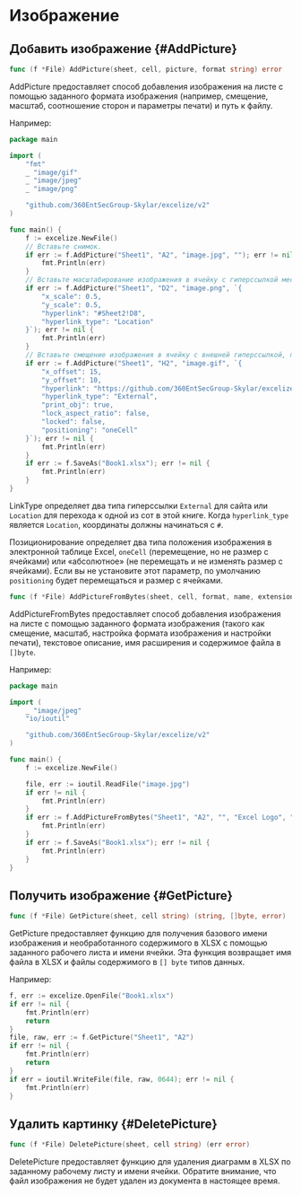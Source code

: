 # Изображение

## Добавить изображение {#AddPicture}

```go
func (f *File) AddPicture(sheet, cell, picture, format string) error
```

AddPicture предоставляет способ добавления изображения на листе с помощью заданного формата изображения (например, смещение, масштаб, соотношение сторон и параметры печати) и путь к файлу.

Например:

```go
package main

import (
    "fmt"
    _ "image/gif"
    _ "image/jpeg"
    _ "image/png"

    "github.com/360EntSecGroup-Skylar/excelize/v2"
)

func main() {
    f := excelize.NewFile()
    // Вставьте снимок.
    if err := f.AddPicture("Sheet1", "A2", "image.jpg", ""); err != nil {
        fmt.Println(err)
    }
    // Вставьте масштабирование изображения в ячейку с гиперссылкой местоположения.
    if err := f.AddPicture("Sheet1", "D2", "image.png", `{
        "x_scale": 0.5,
        "y_scale": 0.5,
        "hyperlink": "#Sheet2!D8",
        "hyperlink_type": "Location"
    }`); err != nil {
        fmt.Println(err)
    }
    // Вставьте смещение изображения в ячейку с внешней гиперссылкой, поддержкой печати и позиционирования.
    if err := f.AddPicture("Sheet1", "H2", "image.gif", `{
        "x_offset": 15,
        "y_offset": 10,
        "hyperlink": "https://github.com/360EntSecGroup-Skylar/excelize",
        "hyperlink_type": "External",
        "print_obj": true,
        "lock_aspect_ratio": false,
        "locked": false,
        "positioning": "oneCell"
    }`); err != nil {
        fmt.Println(err)
    }
    if err := f.SaveAs("Book1.xlsx"); err != nil {
        fmt.Println(err)
    }
}
```

LinkType определяет два типа гиперссылки `External` для сайта или `Location` для перехода к одной из сот в этой книге. Когда `hyperlink_type` является `Location`, координаты должны начинаться с `#`.

Позиционирование определяет два типа положения изображения в электронной таблице Excel, `oneCell` (перемещение, но не размер с ячейками) или «абсолютное» (не перемещать и не изменять размер с ячейками). Если вы не установите этот параметр, по умолчанию `positioning` будет перемещаться и размер с ячейками.

```go
func (f *File) AddPictureFromBytes(sheet, cell, format, name, extension string, file []byte) error
```

AddPictureFromBytes предоставляет способ добавления изображения на листе с помощью заданного формата изображения (такого как смещение, масштаб, настройка формата изображения и настройки печати), текстовое описание, имя расширения и содержимое файла в `[]byte`.

Например:

```go
package main

import (
    _ "image/jpeg"
    "io/ioutil"

    "github.com/360EntSecGroup-Skylar/excelize/v2"
)

func main() {
    f := excelize.NewFile()

    file, err := ioutil.ReadFile("image.jpg")
    if err != nil {
        fmt.Println(err)
    }
    if err := f.AddPictureFromBytes("Sheet1", "A2", "", "Excel Logo", ".jpg", file); err != nil {
        fmt.Println(err)
    }
    if err := f.SaveAs("Book1.xlsx"); err != nil {
        fmt.Println(err)
    }
}
```

## Получить изображение {#GetPicture}

```go
func (f *File) GetPicture(sheet, cell string) (string, []byte, error)
```

GetPicture предоставляет функцию для получения базового имени изображения и необработанного содержимого в XLSX с помощью заданного рабочего листа и имени ячейки. Эта функция возвращает имя файла в XLSX и файлы содержимого в `[] byte` типов данных.

Например:

```go
f, err := excelize.OpenFile("Book1.xlsx")
if err != nil {
    fmt.Println(err)
    return
}
file, raw, err := f.GetPicture("Sheet1", "A2")
if err != nil {
    fmt.Println(err)
    return
}
if err = ioutil.WriteFile(file, raw, 0644); err != nil {
    fmt.Println(err)
}
```

## Удалить картинку {#DeletePicture}

```go
func (f *File) DeletePicture(sheet, cell string) (err error)
```

DeletePicture предоставляет функцию для удаления диаграмм в XLSX по заданному рабочему листу и имени ячейки. Обратите внимание, что файл изображения не будет удален из документа в настоящее время.
